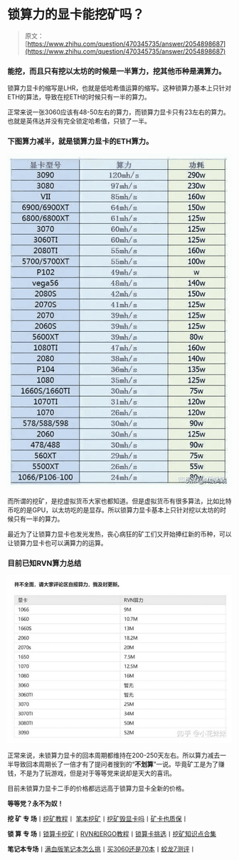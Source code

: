 <!--yml
category: 挖矿
date: 2022-06-26 00:00:00
-->

# 锁算力的显卡能挖矿吗？

> 原文：[https://www.zhihu.com/question/470345735/answer/2054898687](https://www.zhihu.com/question/470345735/answer/2054898687)

 ### 能挖，而且只有挖以太坊的时候是一半算力，挖其他币种是满算力。

锁算力显卡的缩写是LHR，也就是低哈希值运算的缩写。这种锁算力基本上只针对ETH的算法，导致在挖ETH的时候只有一半的算力。

正常来说一张3060应该有48-50左右的算力，而锁算力显卡只有23左右的算力。也就是英伟达并没有完全锁定哈希值，只锁了一半。

### 下图算力减半，就是锁算力显卡的ETH算力。

![](img/5af539301702d6badb369d67ee4b05fa.png)

而所谓的挖矿，是挖虚拟货币大家也都知道。但是虚拟货币有很多算法，比如比特币吃的是GPU，以太坊吃的是显存。所以锁算力显卡基本上只针对挖以太坊的时候只有一半的算力。

最近为了让锁算力显卡也发光发热，丧心病狂的矿工们又开始捧红新的币种，可以让锁算力显卡也可以满算力的运算。

### 目前已知RVN算力总结

![](img/0b895c9b930bb8984069160c878500e9.png)

正常来说，未锁算力显卡的回本周期都维持在200-250天左右。所以算力减去一半导致回本周期长了一倍才有了提问者搜到的“**不划算**”一说。毕竟矿工是为了赚钱，不是为了玩游戏，但是对于等等党来说却是天大的喜讯。

目前未锁算力显卡二手的价格都远远高于锁算力显卡全新的价格。

**等等党？永不为奴！**

**挖 矿 专 场**丨[挖矿教程](https://zhuanlan.zhihu.com/p/355955385)丨 [笔本挖矿](https://zhuanlan.zhihu.com/p/360451565)丨[挖矿毁显卡吗](https://zhuanlan.zhihu.com/p/358944242)丨[矿卡也质保](https://zhuanlan.zhihu.com/p/386391253)丨

**锁 算 专 场**丨[锁算卡挖矿](https://zhuanlan.zhihu.com/p/398651881)丨[RVN和ERGO教程](https://zhuanlan.zhihu.com/p/402971584)丨[锁算卡挑选](https://zhuanlan.zhihu.com/p/374342633)丨[挖矿知识点合集](https://www.zhihu.com/question/461044682/answer/1994951468)

**笔记本专场**丨[满血版笔记本怎么挑](https://zhuanlan.zhihu.com/p/374748213)丨[买3060还是70本](https://www.zhihu.com/question/447817962/answer/1909204347)丨[蛟龙7测评](https://zhuanlan.zhihu.com/p/369226521)丨